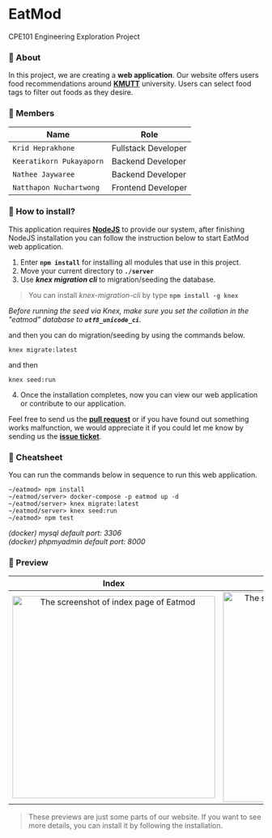 # EatMod
CPE101 Engineering Exploration Project

### :pencil: About
In this project, we are creating a **web application**. Our website offers users food recommendations around **[KMUTT](https://www.kmutt.ac.th)** university. Users can select food tags to filter out foods as they desire.

### :busts_in_silhouette: Members
| Name | Role |
| - | - |
| `Krid Heprakhone` | Fullstack Developer |
| `Keeratikorn Pukayaporn` | Backend Developer |
| `Nathee Jaywaree` | Backend Developer |
| `Natthapon Nuchartwong` | Frontend Developer |

### :wrench: How to install?
This application requires **[NodeJS](https://nodejs.org/)** to provide our system, after finishing NodeJS installation you can follow the instruction below to start EatMod web application.

1. Enter **`npm install`** for installing all modules that use in this project.
2. Move your current directory to **`./server`**
3. Use ***knex migration cli*** to migration/seeding the database.

> You can install *knex-migration-cli* by type **`npm install -g knex`**

*Before running the seed via Knex, make sure you set the collation in the "eatmod" database to **``utf8_unicode_ci``**.*

and then you can do migration/seeding by using the commands below.
```
knex migrate:latest
```
and then
```
knex seed:run
```

4. Once the installation completes, now you can view our web application or contribute to our application.

Feel free to send us the **[pull request](https://github.com/CPE34-A2/EatMod/pulls)** or if you have found out something works malfunction, we would appreciate it if you could let me know by sending us the **[issue ticket](https://github.com/CPE34-A2/EatMod/issues)**.

### 📎 Cheatsheet
You can run the commands below in sequence to run this web application.

```
~/eatmod> npm install
~/eatmod/server> docker-compose -p eatmod up -d
~/eatmod/server> knex migrate:latest
~/eatmod/server> knex seed:run
~/eatmod> npm test
```

*(docker) mysql default port: 3306* <br>
*(docker) phpmyadmin default port: 8000*

### 👀 Preview

| Index | All foods | Shop information |
|:-----:|:---------:|:----------------:|
| <img src="https://i.imgur.com/jxHH5fJ.png" alt="The screenshot of index page of Eatmod" width="400"> | <img src="https://i.imgur.com/5W3AYbI.png" alt="The screenshot of all food list page of Eatmod" width="415"> | <img src="https://i.imgur.com/yxznF3z.png" alt="The screenshot of shop page of Eatmod" width="400"> |

> These previews are just some parts of our website. If you want to see more details, you can install it by following the installation.
